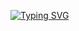[![Typing SVG](https://readme-typing-svg.demolab.com/?lines=J.Barrett;Cybersecurity,+AI,+CV)](https://git.io/typing-svg)
